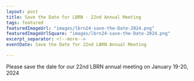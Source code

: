 ```yaml
---
layout: post
title: Save the Date for LBRN - 22nd Annual Meeting
tags: featured
featuredImageUrl: "images/lbrn24-save-the-Date-2024.png"
featuredImageUrlSquare: "images/lbrn24-save-the-Date-2024.png"
excerpt_separator: <!--more-->
eventDate: Save the Date for 22nd LBRN Annual Meeting

---
```


      
Please save the date for our 22nd LBRN annual meeting on January 19-20, 2024
    
